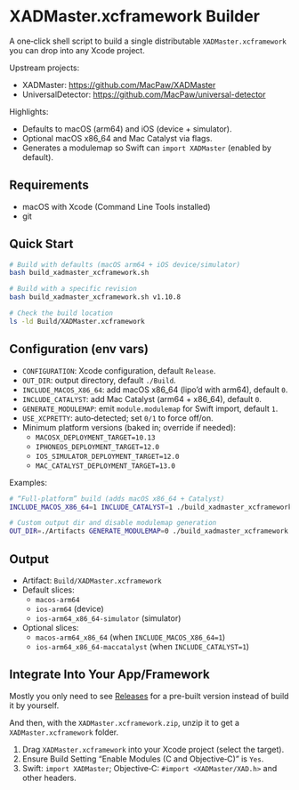 # XADMaster.xcframework Builder

A one‑click shell script to build a single distributable `XADMaster.xcframework` you can drop into any Xcode project.

Upstream projects:
- XADMaster: https://github.com/MacPaw/XADMaster
- UniversalDetector: https://github.com/MacPaw/universal-detector

Highlights:
- Defaults to macOS (arm64) and iOS (device + simulator).
- Optional macOS x86_64 and Mac Catalyst via flags.
- Generates a modulemap so Swift can `import XADMaster` (enabled by default).

## Requirements

- macOS with Xcode (Command Line Tools installed)
- git

## Quick Start

```bash
# Build with defaults (macOS arm64 + iOS device/simulator)
bash build_xadmaster_xcframework.sh

# Build with a specific revision
bash build_xadmaster_xcframework.sh v1.10.8

# Check the build location
ls -ld Build/XADMaster.xcframework
```

## Configuration (env vars)

- `CONFIGURATION`: Xcode configuration, default `Release`.
- `OUT_DIR`: output directory, default `./Build`.
- `INCLUDE_MACOS_X86_64`: add macOS x86_64 (lipo’d with arm64), default `0`.
- `INCLUDE_CATALYST`: add Mac Catalyst (arm64 + x86_64), default `0`.
- `GENERATE_MODULEMAP`: emit `module.modulemap` for Swift import, default `1`.
- `USE_XCPRETTY`: auto‑detected; set `0/1` to force off/on.
- Minimum platform versions (baked in; override if needed):
  - `MACOSX_DEPLOYMENT_TARGET=10.13`
  - `IPHONEOS_DEPLOYMENT_TARGET=12.0`
  - `IOS_SIMULATOR_DEPLOYMENT_TARGET=12.0`
  - `MAC_CATALYST_DEPLOYMENT_TARGET=13.0`

Examples:

```bash
# “Full‑platform” build (adds macOS x86_64 + Catalyst)
INCLUDE_MACOS_X86_64=1 INCLUDE_CATALYST=1 ./build_xadmaster_xcframework.sh

# Custom output dir and disable modulemap generation
OUT_DIR=./Artifacts GENERATE_MODULEMAP=0 ./build_xadmaster_xcframework.sh
```

## Output

- Artifact: `Build/XADMaster.xcframework`
- Default slices:
  - `macos-arm64`
  - `ios-arm64` (device)
  - `ios-arm64_x86_64-simulator` (simulator)
- Optional slices:
  - `macos-arm64_x86_64` (when `INCLUDE_MACOS_X86_64=1`)
  - `ios-arm64_x86_64-maccatalyst` (when `INCLUDE_CATALYST=1`)


## Integrate Into Your App/Framework

Mostly you only need to see [Releases](https://github.com/MrTreble/XADMaster/releases) for a pre-built version instead of build it by yourself.

And then, with the `XADMaster.xcframework.zip`, unzip it to get a `XADMaster.xcframework` folder.

1) Drag `XADMaster.xcframework` into your Xcode project (select the target).
2) Ensure Build Setting “Enable Modules (C and Objective‑C)” is `Yes`.
3) Swift: `import XADMaster`; Objective‑C: `#import <XADMaster/XAD.h>` and other headers.


